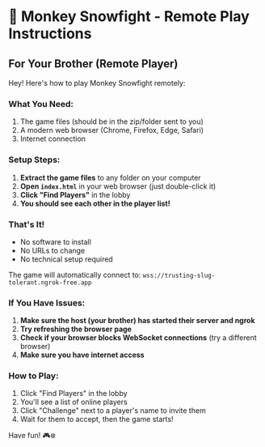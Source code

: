 # 🐒 Monkey Snowfight - Remote Play Instructions

## For Your Brother (Remote Player)

Hey! Here's how to play Monkey Snowfight remotely:

### What You Need:
1. The game files (should be in the zip/folder sent to you)
2. A modern web browser (Chrome, Firefox, Edge, Safari)
3. Internet connection

### Setup Steps:
1. **Extract the game files** to any folder on your computer
2. **Open `index.html`** in your web browser (just double-click it)
3. **Click "Find Players"** in the lobby
4. **You should see each other in the player list!**

### That's It!
- No software to install
- No URLs to change  
- No technical setup required

The game will automatically connect to: `wss://trusting-slug-tolerant.ngrok-free.app`

### If You Have Issues:
1. **Make sure the host (your brother) has started their server and ngrok**
2. **Try refreshing the browser page**
3. **Check if your browser blocks WebSocket connections** (try a different browser)
4. **Make sure you have internet access**

### How to Play:
1. Click "Find Players" in the lobby
2. You'll see a list of online players
3. Click "Challenge" next to a player's name to invite them
4. Wait for them to accept, then the game starts!

Have fun! 🎮❄️
